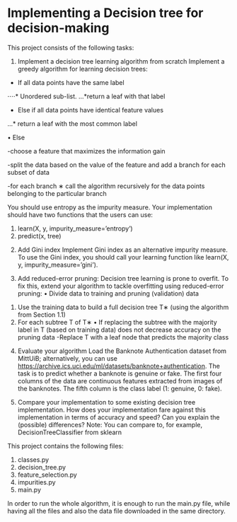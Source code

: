 # Implementing a Decision tree for decision-making

This project consists of the following tasks:
1. Implement a decision tree learning algorithm from scratch
Implement a greedy algorithm for learning decision trees:

* If all data points have the same label

⋅⋅⋅⋅* Unordered sub-list. 
...*return a leaf with that label
  
* Else if all data points have identical feature values

...* return a leaf with the most common label
  
• Else

  -choose a feature that maximizes the information gain
  
  -split the data based on the value of the feature and add a branch for each subset of data
  
  -for each branch
    ∗ call the algorithm recursively for the data points belonging to the particular branch

You should use entropy as the impurity measure. Your implementation should have two functions that the users can use:
1) learn(X, y, impurity_measure=’entropy’)
2) predict(x, tree)

2. Add Gini index
Implement Gini index as an alternative impurity measure. To use the Gini index, you should call your learning function like learn(X, y, impurity_measure=’gini’).

3. Add reduced-error pruning: Decision tree learning is prone to overfit. To fix this, extend your algorithm to tackle overfitting using reduced-error pruning:
  • Divide data to training and pruning (validation) data
  1) Use the training data to build a full decision tree T∗ (using the algorithm from Section 1.1)
  2) For each subtree T of T∗
    • If replacing the subtree with the majority label in T (based on training data) does not decrease accuracy on the pruning data
      -Replace T with a leaf node that predicts the majority class

4. Evaluate your algorithm
Load the Banknote Authentication dataset from MittUiB; alternatively, you can use https://archive.ics.uci.edu/ml/datasets/banknote+authentication. The task is to predict whether a banknote is genuine or fake. The first four columns of the data are continuous features extracted from images of the banknotes. The fifth column is the class label (1: genuine, 0: fake).

5. Compare your implementation to some existing decision tree implementation. How does your implementation fare against this implementation in terms of accuracy and speed? Can you explain the (possible) differences?
Note: You can compare to, for example, DecisionTreeClassifier from sklearn



This project contains the following files:

1. classes.py
2. decision_tree.py
3. feature_selection.py
4. impurities.py
5. main.py


In order to run the whole algorithm, it is enough to run the main.py file, while having all the files and also the data file downloaded in the same directory.



